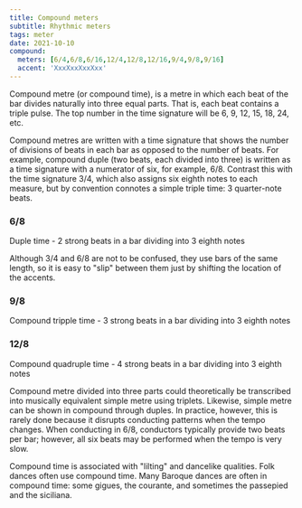 ```yaml
---
title: Compound meters
subtitle: Rhythmic meters
tags: meter
date: 2021-10-10
compound:
  meters: [6/4,6/8,6/16,12/4,12/8,12/16,9/4,9/8,9/16]
  accent: 'XxxXxxXxxXxx'
---
```


<beat-bars v-bind="$frontmatter.compound" />

Compound metre (or compound time), is a metre in which each beat of the bar divides naturally into three equal parts. That is, each beat contains a triple pulse. The top number in the time signature will be 6, 9, 12, 15, 18, 24, etc.

Compound metres are written with a time signature that shows the number of divisions of beats in each bar as opposed to the number of beats. For example, compound duple (two beats, each divided into three) is written as a time signature with a numerator of six, for example, 6/8. Contrast this with the time signature 3/4, which also assigns six eighth notes to each measure, but by convention connotes a simple triple time: 3 quarter-note beats. 

### 6/8

Duple time - 2 strong beats in a bar dividing into 3 eighth notes

Although 3/4 and 6/8 are not to be confused, they use bars of the same length, so it is easy to "slip" between them just by shifting the location of the accents.

### 9/8

Compound tripple time - 3 strong beats in a bar dividing into 3 eighth notes 

### 12/8

Compound quadruple time - 4 strong beats in a bar dividing into 3 eighth notes

Compound metre divided into three parts could theoretically be transcribed into musically equivalent simple metre using triplets. Likewise, simple metre can be shown in compound through duples. In practice, however, this is rarely done because it disrupts conducting patterns when the tempo changes. When conducting in 6/8, conductors typically provide two beats per bar; however, all six beats may be performed when the tempo is very slow.

Compound time is associated with "lilting" and dancelike qualities. Folk dances often use compound time. Many Baroque dances are often in compound time: some gigues, the courante, and sometimes the passepied and the siciliana. 